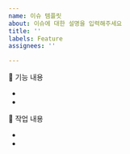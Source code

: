 ```yaml
---
name: 이슈 템플릿
about: 이슈에 대한 설명을 입력해주세요
title: ''
labels: Feature
assignees: ''

---
```


💬 기능 내용

- 
- 

📝 작업 내용
 
- 
-
